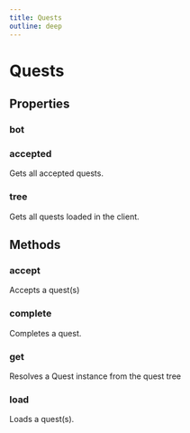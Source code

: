 ```yaml
---
title: Quests
outline: deep
---
```

# Quests
## Properties
### bot


### accepted
Gets all accepted quests.


### tree
Gets all quests loaded in the client.




## Methods
### accept
Accepts a quest(s)


### complete
Completes a quest.


### get
Resolves a Quest instance from the quest tree


### load
Loads a quest(s).

